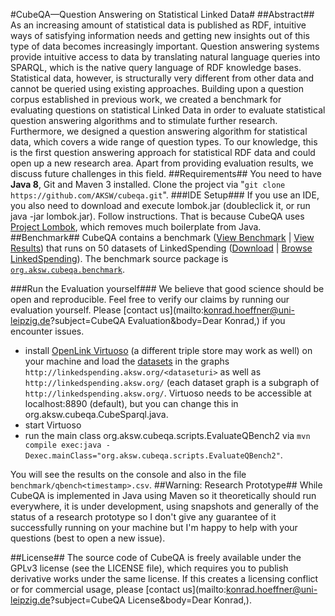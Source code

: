 #CubeQA—Question Answering on Statistical Linked Data#
##Abstract##
As an increasing amount of statistical data is published as RDF, intuitive ways of satisfying information needs and getting new insights out of this type of data becomes increasingly important.
Question answering systems provide intuitive access to data by translating natural language queries into SPARQL, which is the native query language of RDF knowledge bases.
Statistical data, however, is structurally very different from other data and cannot be queried using existing approaches.
Building upon a question corpus established in previous work, we created a benchmark for evaluating questions on statistical Linked Data in order to evaluate statistical question answering algorithms and to stimulate further research.
Furthermore, we designed a question answering algorithm for statistical data, which covers a wide range of question types.
To our knowledge, this is the first question answering approach for statistical RDF data and could open up a new research area.
Apart from providing evaluation results, we discuss future challenges in this field.
##Requirements##
You need to have **Java 8**, Git and Maven 3 installed.
Clone the project via "`git clone https://github.com/AKSW/cubeqa.git`".
###IDE Setup###
If you use an IDE, you also need to download and execute lombok.jar (doubleclick it, or run java -jar lombok.jar). Follow instructions.
That is because CubeQA uses [Project Lombok](http://projectlombok.org/), which removes much boilerplate from Java.
##Benchmark##
CubeQA contains a benchmark ([View Benchmark](https://github.com/AKSW/cubeqa/tree/master/benchmark/qbench2.xml) | [View Results](https://github.com/AKSW/cubeqa/tree/master/benchmark/qbench2-results.csv)) that runs on 50 datasets of LinkedSpending ([Download](http://linkedspending.aksw.org/extensions/page/page/export/qbench2datasets.zip) | [Browse LinkedSpending](http://linkedspending.aksw.org)).
The benchmark source package is [`org.aksw.cubeqa.benchmark`](https://github.com/AKSW/cubeqa/tree/master/src/main/java/org/aksw/cubeqa/benchmark).

###Run the Evaluation yourself###
We believe that good science should be open and reproducible. Feel free to verify our claims by running our evaluation yourself. Please [contact us](mailto:konrad.hoeffner@uni-leipzig.de?subject=CubeQA Evaluation&body=Dear Konrad,) if you encounter issues.

* install [OpenLink Virtuoso](http://virtuoso.openlinksw.com/) (a different triple store may work as well) on your machine and load the [datasets](http://linkedspending.aksw.org/extensions/page/page/export/qbench2datasets.zip) in the graphs `http://linkedspending.aksw.org/<dataseturi>` as well as `http://linkedspending.aksw.org/` (each dataset graph is a subgraph of `http://linkedspending.aksw.org/`.
Virtuoso needs to be accessible at localhost:8890 (default), but you can change this in org.aksw.cubeqa.CubeSparql.java.
* start Virtuoso
* run the main class org.aksw.cubeqa.scripts.EvaluateQBench2 via `mvn compile exec:java -Dexec.mainClass="org.aksw.cubeqa.scripts.EvaluateQBench2"`.

You will see the results on the console and also in the file `benchmark/qbench<timestamp>.csv`.
##Warning: Research Prototype##
While CubeQA is implemented in Java using Maven so it theoretically should run everywhere, it is under development, using snapshots and generally
of the status of a research prototype so I don't give any guarantee of it successfully running on your machine but I'm happy to help with your questions (best to open a new issue).

##License##
The source code of CubeQA is freely available under the GPLv3 license (see the LICENSE file), which requires you to publish derivative works under the same license. If this creates a licensing conflict or for commercial usage, please [contact us](mailto:konrad.hoeffner@uni-leipzig.de?subject=CubeQA License&body=Dear Konrad,).
